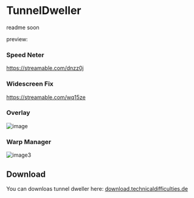 # TunnelDweller
readme soon

preview:

### Speed Neter

https://streamable.com/dnzz0j

### Widescreen Fix

https://streamable.com/wq15ze

### Overlay

![image](https://github.com/Corvex-2/TunnelDweller/assets/22897151/0ad8ad5d-d9e4-4434-a8ef-c7ffe0e5d264)

### Warp Manager

![image3](https://github.com/Corvex-2/TunnelDweller/assets/22897151/e1052039-cbe6-4981-b7f4-43a932be5c15)


## Download
You can downloas tunnel dweller here: [download.technicaldifficulties.de](http://download.technicaldifficulties.de/files/metro/core/TunnelDweller.Updater.exe)
